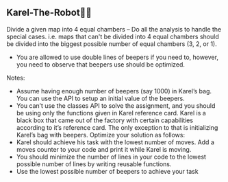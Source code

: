 ## Karel-The-Robot👾🤖
Divide a given map into 4 equal chambers – Do all the analysis to handle the special cases.
i.e. maps that can&#39;t be divided into 4 equal chambers should be divided into the biggest
possible number of equal chambers (3, 2, or 1).
- You are allowed to use double lines of beepers if you need to, however, you need to
observe that beepers use should be optimized.

Notes:
- Assume having enough number of beepers (say 1000) in Karel’s bag. You can use the
API to setup an initial value of the beepers.
- You can’t use the classes API to solve the assignment, and you should be using only
the functions given in Karel reference card. Karel is a black box that came out of the
factory with certain capabilities according to it’s reference card. The only exception
to that is initializing Karel’s bag with beepers.
Optimize your solution as follows:
- Karel should achieve his task with the lowest number of moves. Add a moves
counter to your code and print it while Karel is moving.
- You should minimize the number of lines in your code to the lowest possible number
of lines by writing reusable functions.
- Use the lowest possible number of beepers to achieve your task
